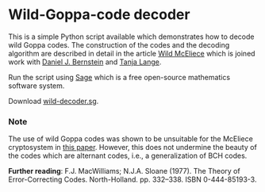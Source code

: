 # Wild-Goppa-code decoder

This is a simple Python script available which demonstrates how
to decode wild Goppa codes. The construction of the codes and the
decoding algorithm are described in detail in the article
[Wild McEliece](https://eprint.iacr.org/2010/410)
which is joined work with 
[Daniel J. Bernstein](https://eprint.iacr.org/2010/410)
and
[Tanja Lange](http://www.hyperelliptic.org/tanja/).

Run the script using [Sage](http://www.sagemath.org/)
which is a free open-source mathematics software system.

Download [wild-decoder.sg](wild-decoder.sg).

### Note
The use of wild Goppa codes was shown to be unsuitable for the
McEliece cryptosystem in 
[this paper](https://eprint.iacr.org/2014/112.pdf).
However, this does not undermine the beauty of the codes which
are alternant codes, i.e., a generalization of BCH
codes. 

**Further reading**: F.J. MacWilliams; N.J.A. Sloane (1977). The Theory of Error-Correcting Codes. North-Holland. pp. 332–338. ISBN 0-444-85193-3.
